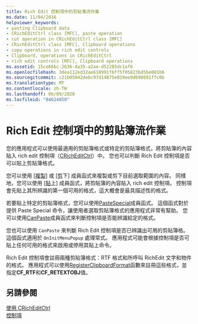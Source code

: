 ```yaml
---
title: Rich Edit 控制項中的剪貼簿流作業
ms.date: 11/04/2016
helpviewer_keywords:
- pasting Clipboard data
- CRichEditCtrl class [MFC], paste operation
- cut operation in CRichEditCtrl class [MFC]
- CRichEditCtrl class [MFC], Clipboard operations
- copy operations in rich edit controls
- Clipboard, operations in CRichEditCtrl
- rich edit controls [MFC], Clipboard operations
ms.assetid: 15ce66bc-2636-4a35-a2ae-d52285dc1af6
ms.openlocfilehash: 3dea112ed32ae618991f6ff5f05823bd5be001b6
ms.sourcegitcommit: c21b05042debc97d14875e019ee9d698691ffc0b
ms.translationtype: MT
ms.contentlocale: zh-TW
ms.lasthandoff: 06/09/2020
ms.locfileid: "84624850"
---
```

# <a name="clipboard-operations-in-rich-edit-controls"></a>Rich Edit 控制項中的剪貼簿流作業

您的應用程式可以使用最適用的剪貼簿格式或特定的剪貼簿格式，將剪貼簿的內容貼入 rich edit 控制項（[CRichEditCtrl](reference/cricheditctrl-class.md)）中。 您也可以判斷 Rich Edit 控制項是否可以貼上剪貼簿格式。

您可以使用 [[複製](reference/cricheditctrl-class.md#copy)] 或 [[剪](reference/cricheditctrl-class.md#cut)下] 成員函式來複製或剪下目前選取範圍的內容。 同樣地，您可以使用 [[貼](reference/cricheditctrl-class.md#paste)上] 成員函式，將剪貼簿的內容貼入 rich edit 控制項。 控制項會先貼上其所辨識的第一個可用的格式，這大概會是最具描述性的格式。

若要貼上特定的剪貼簿格式，您可以使用[PasteSpecial](reference/cricheditctrl-class.md#pastespecial)成員函式。 這個函式對於提供 Paste Special 命令，讓使用者選取剪貼簿格式的應用程式非常有幫助。 您可以使用[CanPaste](reference/cricheditctrl-class.md#canpaste)成員函式來判斷控制項是否能辨識給定的格式。

您也可以使用 `CanPaste` 來判斷 Rich Edit 控制項是否已辨識出可用的剪貼簿格。 這個函式適用於 `OnInitMenuPopup` 處理常式。 應用程式可能會根據控制項是否可貼上任何可用的格式來啟用或停用其貼上命令。

Rich Edit 控制項會註冊兩種剪貼簿格式：RTF 格式和所呼叫 RichEdit 文字和物件的格式。 應用程式可以使用[RegisterClipboardFormat](/windows/win32/api/winuser/nf-winuser-registerclipboardformatw)函數來註冊這些格式，並指定**CF_RTF**和**CF_RETEXTOBJ**值。

## <a name="see-also"></a>另請參閱

[使用 CRichEditCtrl](using-cricheditctrl.md)<br/>
[控制項](controls-mfc.md)
